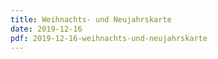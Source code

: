 ```yaml
---
title: Weihnachts- und Neujahrskarte
date: 2019-12-16
pdf: 2019-12-16-weihnachts-und-neujahrskarte
---
```


